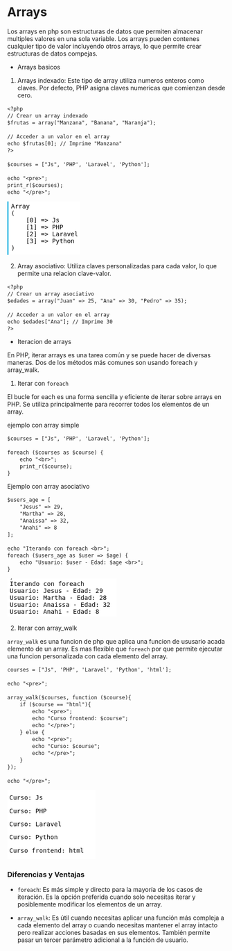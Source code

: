 # Arrays

Los arrays en php son estructuras de datos que permiten almacenar multiples valores en una sola variable. Los arrays pueden contenes cualquier tipo de valor incluyendo otros arrays, lo que permite crear estructuras de datos compejas.

- Arrays basicos

1. Arrays indexado: Este tipo de array utiliza numeros enteros como claves. Por defecto, PHP asigna claves numericas que comienzan desde cero.

```
<?php
// Crear un array indexado
$frutas = array("Manzana", "Banana", "Naranja");

// Acceder a un valor en el array
echo $frutas[0]; // Imprime "Manzana"
?>

$courses = ["Js", 'PHP', 'Laravel', 'Python'];

echo "<pre>";
print_r($courses);
echo "</pre>";
```
![array simple](../../images/array_simple.png)


2. Array asociativo: Utiliza claves personalizadas para cada valor, lo que permite una relacion clave-valor.

```
<?php
// Crear un array asociativo
$edades = array("Juan" => 25, "Ana" => 30, "Pedro" => 35);

// Acceder a un valor en el array
echo $edades["Ana"]; // Imprime 30
?>
```

- Iteracion de arrays

En PHP, iterar arrays es una tarea común y se puede hacer de diversas maneras. Dos de los métodos más comunes son usando foreach y array_walk. 

1. Iterar con `foreach`

El bucle for each es una forma sencilla y eficiente de iterar sobre arrays en PHP. Se utiliza principalmente para recorrer todos los elementos de un array.

ejemplo con array simple
```
$courses = ["Js", 'PHP', 'Laravel', 'Python'];

foreach ($courses as $course) {
    echo "<br>";
    print_r($course);
}
```

Ejemplo con array asociativo
```
$users_age = [
    "Jesus" => 29,
    "Martha" => 28,
    "Anaissa" => 32,
    "Anahi" => 8
];

echo "Iterando con foreach <br>";
foreach ($users_age as $user => $age) {
    echo "Usuario: $user - Edad: $age <br>";
}

```

![array simple](../../images/foreach_iter.png)

2. Iterar con array_walk

`array_walk` es una funcion de php que aplica una funcion de ususario acada elemento de un array. Es mas flexible que `foreach` por que permite ejecutar una funcion personalizada con cada elemento del array.

```
courses = ["Js", 'PHP', 'Laravel', 'Python', 'html'];

echo "<pre>";

array_walk($courses, function ($course){
    if ($course == "html"){
        echo "<pre>";
        echo "Curso frontend: $course";
        echo "</pre>";
    } else {
        echo "<pre>";
        echo "Curso: $course";
        echo "</pre>";
    }
});

echo "</pre>";

```
![array simple](../../images/array_walk.png)


### Diferencias y Ventajas

- `foreach`: Es más simple y directo para la mayoría de los casos de iteración. Es la opción preferida cuando solo necesitas iterar y posiblemente modificar los elementos de un array.

- `array_walk`: Es útil cuando necesitas aplicar una función más compleja a cada elemento del array o cuando necesitas mantener el array intacto pero realizar acciones basadas en sus elementos. También permite pasar un tercer parámetro adicional a la función de usuario.